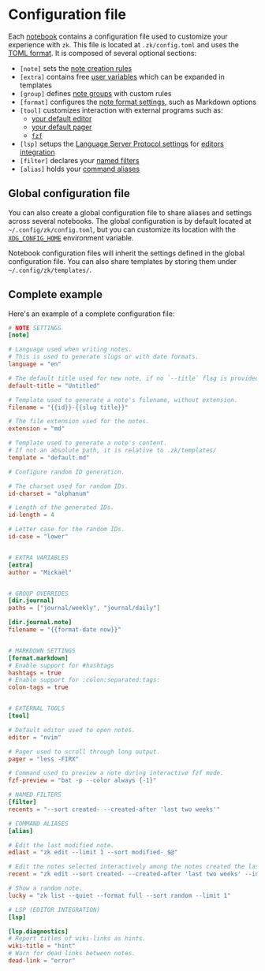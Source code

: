 # Configuration file

Each [notebook](notebook.md) contains a configuration file used to customize your experience with `zk`. This file is located at `.zk/config.toml` and uses the [TOML format](https://github.com/toml-lang/toml). It is composed of several optional sections:

* `[note]` sets the [note creation rules](config-note.md)
* `[extra]` contains free [user variables](config-extra.md) which can be expanded in templates
* `[group]` defines [note groups](config-group.md) with custom rules
* `[format]` configures the [note format settings](note-format.md), such as Markdown options
* `[tool]` customizes interaction with external programs such as:
    * [your default editor](tool-editor.md)
    * [your default pager](tool-pager.md)
    * [`fzf`](tool-fzf.md)
* `[lsp]` setups the [Language Server Protocol settings](config-lsp.md) for [editors integration](editors-integration.md)
* `[filter]` declares your [named filters](config-filter.md)
* `[alias]` holds your [command aliases](config-alias.md)

## Global configuration file

You can also create a global configuration file to share aliases and settings across several notebooks. The global configuration is by default located at `~/.config/zk/config.toml`, but you can customize its location with the [`XDG_CONFIG_HOME`](https://specifications.freedesktop.org/basedir-spec/basedir-spec-latest.html) environment variable.

Notebook configuration files will inherit the settings defined in the global configuration file. You can also share templates by storing them under `~/.config/zk/templates/`.

## Complete example

Here's an example of a complete configuration file:

```toml
# NOTE SETTINGS
[note]

# Language used when writing notes.
# This is used to generate slugs or with date formats.
language = "en"

# The default title used for new note, if no `--title` flag is provided.
default-title = "Untitled"

# Template used to generate a note's filename, without extension.
filename = "{{id}}-{{slug title}}"

# The file extension used for the notes.
extension = "md"

# Template used to generate a note's content.
# If not an absolute path, it is relative to .zk/templates/
template = "default.md"

# Configure random ID generation.

# The charset used for random IDs.
id-charset = "alphanum"

# Length of the generated IDs.
id-length = 4

# Letter case for the random IDs.
id-case = "lower"


# EXTRA VARIABLES
[extra]
author = "Mickaël"


# GROUP OVERRIDES
[dir.journal]
paths = ["journal/weekly", "journal/daily"]

[dir.journal.note]
filename = "{{format-date now}}"


# MARKDOWN SETTINGS
[format.markdown]
# Enable support for #hashtags
hashtags = true
# Enable support for :colon:separated:tags:
colon-tags = true


# EXTERNAL TOOLS
[tool]

# Default editor used to open notes.
editor = "nvim"

# Pager used to scroll through long output.
pager = "less -FIRX"

# Command used to preview a note during interactive fzf mode.
fzf-preview = "bat -p --color always {-1}"

# NAMED FILTERS
[filter]
recents = "--sort created- --created-after 'last two weeks'"

# COMMAND ALIASES
[alias]

# Edit the last modified note.
edlast = "zk edit --limit 1 --sort modified- $@"

# Edit the notes selected interactively among the notes created the last two weeks.
recent = "zk edit --sort created- --created-after 'last two weeks' --interactive"

# Show a random note.
lucky = "zk list --quiet --format full --sort random --limit 1"

# LSP (EDITOR INTEGRATION)
[lsp]

[lsp.diagnostics]
# Report titles of wiki-links as hints.
wiki-title = "hint"
# Warn for dead links between notes.
dead-link = "error"
```
